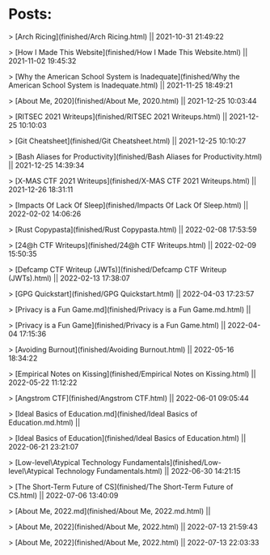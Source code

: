 # Posts:
<!--- The following entries are autogenerated--->
<!--- [post-name](relative-post-location) || last-modified-date-of-post-in-"yyyy-mm-dd hh-mm-ss"--->
\> [Arch Ricing](finished/Arch Ricing.html) || 2021-10-31 21:49:22

\> [How I Made This Website](finished/How I Made This Website.html) || 2021-11-02 19:45:32

\> [Why the American School System is Inadequate](finished/Why the American School System is Inadequate.html) || 2021-11-25 18:49:21

\> [About Me, 2020](finished/About Me, 2020.html) || 2021-12-25 10:03:44

\> [RITSEC 2021 Writeups](finished/RITSEC 2021 Writeups.html) || 2021-12-25 10:10:03

\> [Git Cheatsheet](finished/Git Cheatsheet.html) || 2021-12-25 10:10:27

\> [Bash Aliases for Productivity](finished/Bash Aliases for Productivity.html) || 2021-12-25 14:39:34

\> [X-MAS CTF 2021 Writeups](finished/X-MAS CTF 2021 Writeups.html) || 2021-12-26 18:31:11

\> [Impacts Of Lack Of Sleep](finished/Impacts Of Lack Of Sleep.html) || 2022-02-02 14:06:26

\> [Rust Copypasta](finished/Rust Copypasta.html) || 2022-02-08 17:53:59

\> [24@h CTF Writeups](finished/24@h CTF Writeups.html) || 2022-02-09 15:50:35

\> [Defcamp CTF Writeup (JWTs)](finished/Defcamp CTF Writeup (JWTs).html) || 2022-02-13 17:38:07

\> [GPG Quickstart](finished/GPG Quickstart.html) || 2022-04-03 17:23:57

\> [Privacy is a Fun Game.md](finished/Privacy is a Fun Game.md.html) || 

\> [Privacy is a Fun Game](finished/Privacy is a Fun Game.html) || 2022-04-04 17:15:36

\> [Avoiding Burnout](finished/Avoiding Burnout.html) || 2022-05-16 18:34:22

\> [Empirical Notes on Kissing](finished/Empirical Notes on Kissing.html) || 2022-05-22 11:12:22

\> [Angstrom CTF](finished/Angstrom CTF.html) || 2022-06-01 09:05:44

\> [Ideal Basics of Education.md](finished/Ideal Basics of Education.md.html) || 

\> [Ideal Basics of Education](finished/Ideal Basics of Education.html) || 2022-06-21 23:21:07

\> [Low-level\Atypical Technology Fundamentals](finished/Low-level\Atypical Technology Fundamentals.html) || 2022-06-30 14:21:15

\> [The Short-Term Future of CS](finished/The Short-Term Future of CS.html) || 2022-07-06 13:40:09

\> [About Me, 2022.md](finished/About Me, 2022.md.html) || 

\> [About Me, 2022](finished/About Me, 2022.html) || 2022-07-13 21:59:43

\> [About Me, 2022](finished/About Me, 2022.html) || 2022-07-13 22:03:33

